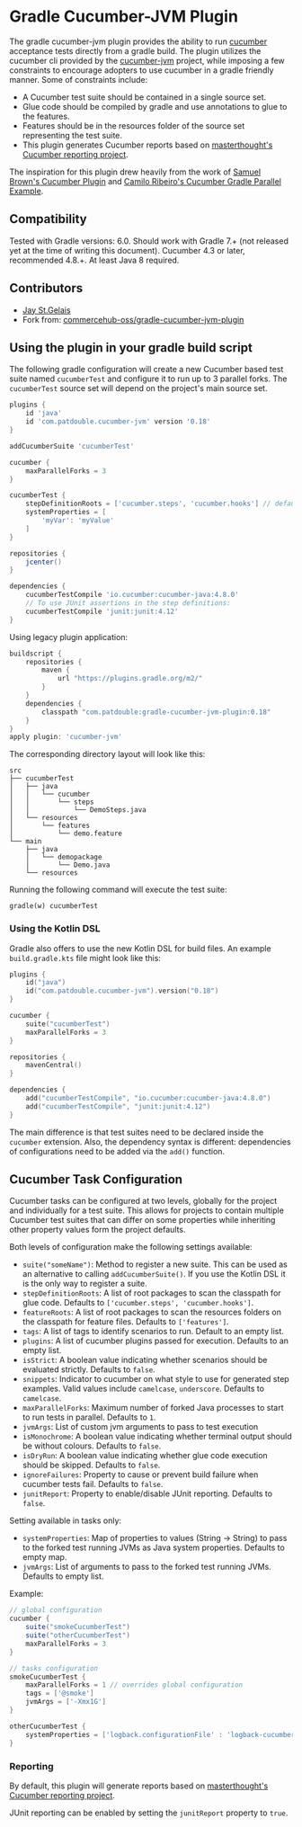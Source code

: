 # Gradle Cucumber-JVM Plugin

The gradle cucumber-jvm plugin provides the ability to run [cucumber](http://cucumber.io) acceptance tests directly
from a gradle build.  The plugin utilizes the cucumber cli provided by the [cucumber-jvm](https://github.com/cucumber/cucumber-jvm) 
project, while imposing a few constraints to encourage adopters to use cucumber in a gradle friendly manner. Some of
constraints include:

* A Cucumber test suite should be contained in a single source set.
* Glue code should be compiled by gradle and use annotations to glue to the features.
* Features should be in the resources folder of the source set representing the test suite.
* This plugin generates Cucumber reports based on [masterthought's Cucumber reporting project](https://github.com/masterthought/cucumber-reporting).

The inspiration for this plugin drew heavily from the work of 
[Samuel Brown's Cucumber Plugin](https://github.com/samueltbrown/gradle-cucumber-plugin) and 
[Camilo Ribeiro's Cucumber Gradle Parallel Example](https://github.com/camiloribeiro/cucumber-gradle-parallel).

## Compatibility

Tested with Gradle versions: 6.0. Should work with Gradle 7.+ (not released yet at the time of writing this document).
Cucumber 4.3 or later, recommended 4.8.+.
At least Java 8 required.

## Contributors

 * [Jay St.Gelais](http://github.com/JayStGelais)
 * Fork from: [commercehub-oss/gradle-cucumber-jvm-plugin](https://github.com/commercehub-oss/gradle-cucumber-jvm-plugin)

## Using the plugin in your gradle build script

The following gradle configuration will create a new Cucumber based test suite named `cucumberTest` and configure it 
to run up to 3 parallel forks. The `cucumberTest` source set will depend on the project's main source set.

```groovy
plugins {
    id 'java'
    id 'com.patdouble.cucumber-jvm' version '0.18'
}

addCucumberSuite 'cucumberTest'

cucumber {
    maxParallelForks = 3
}

cucumberTest {
    stepDefinitionRoots = ['cucumber.steps', 'cucumber.hooks'] // default
    systemProperties = [
        'myVar': 'myValue'
    ]
}

repositories {
    jcenter()
}

dependencies {
    cucumberTestCompile 'io.cucumber:cucumber-java:4.8.0'
    // To use JUnit assertions in the step definitions:
    cucumberTestCompile 'junit:junit:4.12'
}
```

Using legacy plugin application:
```groovy
buildscript {
    repositories {
        maven {
            url "https://plugins.gradle.org/m2/"
        }
    }
    dependencies {
        classpath "com.patdouble:gradle-cucumber-jvm-plugin:0.18"
    }
}
apply plugin: 'cucumber-jvm'
```

The corresponding directory layout will look like this:
```
src
├── cucumberTest
│   ├── java
│   │   └── cucumber
│   │       └── steps
│   │           └── DemoSteps.java
│   └── resources
│       └── features
│           └── demo.feature
└── main
    ├── java
    │   └── demopackage
    │       └── Demo.java
    └── resources
```

Running the following command will execute the test suite:

    gradle(w) cucumberTest

### Using the Kotlin DSL

Gradle also offers to use the new Kotlin DSL for build files.
An example `build.gradle.kts` file might look like this:

```kotlin
plugins {
    id("java")
    id("com.patdouble.cucumber-jvm").version("0.18")
}

cucumber {
    suite("cucumberTest")
    maxParallelForks = 3
}

repositories {
    mavenCentral()
}

dependencies {
    add("cucumberTestCompile", "io.cucumber:cucumber-java:4.8.0")
    add("cucumberTestCompile", "junit:junit:4.12")
}
```

The main difference is that test suites need to be declared
inside the `cucumber` extension. Also, the dependency syntax
is different: dependencies of configurations need to be added
via the `add()` function.

## Cucumber Task Configuration

Cucumber tasks can be configured at two levels, globally for the project and individually for a test suite. This allows
for projects to contain multiple Cucumber test suites that can differ on some properties while inheriting other
property values form the project defaults.
 
Both levels of configuration make the following settings available:
* `suite("someName")`: Method to register a new suite. This can be used as an alternative to calling `addCucumberSuite()`. If you use the Kotlin DSL it is the only way to register a suite.
* `stepDefinitionRoots`: A list of root packages to scan the classpath for glue code. Defaults to `['cucumber.steps', 'cucumber.hooks']`.
* `featureRoots`: A list of root packages to scan the resources folders on the classpath for feature files. Defaults to `['features']`.
* `tags`: A list of tags to identify scenarios to run. Default to an empty list.
* `plugins`: A list of cucumber plugins passed for execution. Defaults to an empty list.
* `isStrict`: A boolean value indicating whether scenarios should be evaluated strictly. Defaults to `false`.
* `snippets`: Indicator to cucumber on what style to use for generated step examples. Valid values include `camelcase`, `underscore`. Defaults to `camelcase`.
* `maxParallelForks`: Maximum number of forked Java processes to start to run tests in parallel. Defaults to `1`.
* `jvmArgs`: List of custom jvm arguments to pass to test execution
* `isMonochrome`: A boolean value indicating whether terminal output should be without colours. Defaults to `false`.
* `isDryRun`: A boolean value indicating whether glue code execution should be skipped. Defaults to `false`.
* `ignoreFailures`: Property to cause or prevent build failure when cucumber tests fail. Defaults to `false`.
* `junitReport`: Property to enable/disable JUnit reporting. Defaults to `false`.

Setting available in tasks only:
* `systemProperties`: Map of properties to values (String → String) to pass to the forked test running JVMs as Java system properties. Defaults to empty map.
* `jvmArgs`: List of arguments to pass to the forked test running JVMs. Defaults to empty list.

Example:
```groovy
// global configuration
cucumber {
    suite("smokeCucumberTest")
    suite("otherCucumberTest")
    maxParallelForks = 3
}

// tasks configuration
smokeCucumberTest {
    maxParallelForks = 1 // overrides global configuration
    tags = ['@smoke']
    jvmArgs = ['-Xmx1G']
}

otherCucumberTest {
    systemProperties = ['logback.configurationFile' : 'logback-cucumber.xml']
}
```

### Reporting

By default, this plugin will generate reports based on [masterthought's Cucumber reporting project](https://github.com/masterthought/cucumber-reporting). 

JUnit reporting can be enabled by setting the `junitReport` property to `true`. 
